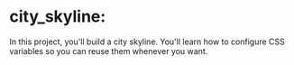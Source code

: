 # city_skyline: 
In this project, you'll build a city skyline. You'll learn how to configure CSS variables so you can reuse them whenever you want.
